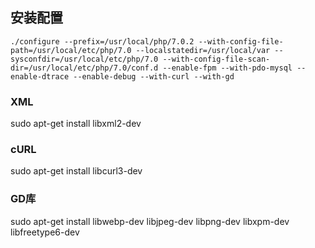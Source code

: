 ## 安装配置
```
./configure --prefix=/usr/local/php/7.0.2 --with-config-file-path=/usr/local/etc/php/7.0 --localstatedir=/usr/local/var --sysconfdir=/usr/local/etc/php/7.0 --with-config-file-scan-dir=/usr/local/etc/php/7.0/conf.d --enable-fpm --with-pdo-mysql --enable-dtrace --enable-debug --with-curl --with-gd
```

### XML
sudo apt-get install libxml2-dev

### cURL
sudo apt-get install libcurl3-dev

### GD库
sudo apt-get install libwebp-dev libjpeg-dev libpng-dev libxpm-dev libfreetype6-dev

